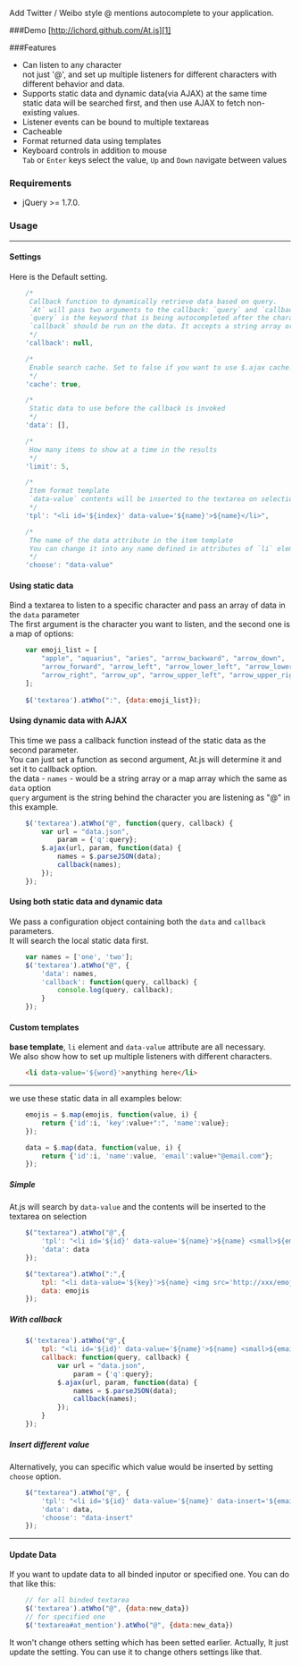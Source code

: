 Add Twitter / Weibo style @ mentions autocomplete to your application.

###Demo
[http://ichord.github.com/At.js][1]

###Features
* Can listen to any character  
    not just '@', and set up multiple listeners for different characters with different behavior and data.
* Supports static data and dynamic data(via AJAX) at the same time  
    static data will be searched first, and then use AJAX to fetch non-existing values.
* Listener events can be bound to multiple textareas
* Cacheable
* Format returned data using templates
* Keyboard controls in addition to mouse   
    `Tab` or `Enter` keys select the value, `Up` and `Down` navigate between values

### Requirements
* jQuery >= 1.7.0.

### Usage

---

#### Settings

Here is the Default setting.

```javascript
    /*
     Callback function to dynamically retrieve data based on query.
     `At` will pass two arguments to the callback: `query` and `callback`.
     `query` is the keyword that is being autocompleted after the character listener ('@' is the default)
     `callback` should be run on the data. It accepts a string array or plain object array
     */
    'callback': null,

    /*
     Enable search cache. Set to false if you want to use $.ajax cache.
     */
    'cache': true,

    /* 
     Static data to use before the callback is invoked
     */
    'data': [],

    /*
     How many items to show at a time in the results
     */
    'limit': 5,

    /* 
     Item format template
     `data-value` contents will be inserted to the textarea on selection
     */
    'tpl': "<li id='${index}' data-value='${name}'>${name}</li>",

    /*
     The name of the data attribute in the item template
     You can change it into any name defined in attributes of `li` element which is template
     */
    'choose': "data-value"
```

#### Using static data

Bind a textarea to listen to a specific character and pass an array of data in the `data` parameter  
The first argument is the character you want to listen, and the second one is a map of options:

``` javascript
    var emoji_list = [
        "apple", "aquarius", "aries", "arrow_backward", "arrow_down",
        "arrow_forward", "arrow_left", "arrow_lower_left", "arrow_lower_right",
        "arrow_right", "arrow_up", "arrow_upper_left", "arrow_upper_right"
    ];
    
    $('textarea').atWho(":", {data:emoji_list});
```

#### Using dynamic data with AJAX

This time we pass a callback function instead of the static data as the second parameter.  
You can just set a function as second argument, At.js will determine it and set it to callback option.  
the data - `names` - would be a string array or a map array which the same as `data` option  
`query` argument is the string behind the character you are listening as "@" in this example.

``` javascript
    $('textarea').atWho("@", function(query, callback) {
        var url = "data.json",
            param = {'q':query};
        $.ajax(url, param, function(data) {
            names = $.parseJSON(data);
            callback(names);
        });
    });
```

#### Using both static data and dynamic data

We pass a configuration object containing both the `data` and `callback` parameters.  
It will search the local static data first.

``` javascript
    var names = ['one', 'two'];
    $('textarea').atWho("@", {
        'data': names,
        'callback': function(query, callback) { 
            console.log(query, callback);
        }
    });
```

#### Custom templates

**base template**, `li` element and `data-value` attribute are all necessary.  
We also show how to set up multiple listeners with different characters.

``` html
    <li data-value='${word}'>anything here</li>
```

---

we use these static data in all examples below:

``` javascript
    emojis = $.map(emojis, function(value, i) {
        return {'id':i, 'key':value+":", 'name':value};
    });

    data = $.map(data, function(value, i) {
        return {'id':i, 'name':value, 'email':value+"@email.com"};
    });
```

##### Simple

At.js will search by `data-value` and the contents will be inserted to the textarea on selection  

``` javascript
    $("textarea").atWho("@",{
        'tpl': "<li id='${id}' data-value='${name}'>${name} <small>${email}</small></li>",
        'data': data
    });
```

``` javascript
    $("textarea").atWho(":",{
        tpl: "<li data-value='${key}'>${name} <img src='http://xxx/emoji/${name}.png' height='20' width='20' /></li>",
        data: emojis
    });
```

##### With callback

``` javascript
    $('textarea').atWho("@",{
        tpl: "<li id='${id}' data-value='${name}'>${name} <small>${email}</small></li>",
        callback: function(query, callback) {
            var url = "data.json",
                param = {'q':query};
            $.ajax(url, param, function(data) {
                names = $.parseJSON(data);
                callback(names);
            });
        }
    });
```

##### Insert different value

Alternatively, you can specific which value would be inserted by setting `choose` option.

``` javascript
    $("textarea").atWho("@", {
        'tpl': "<li id='${id}' data-value='${name}' data-insert='${email}'>${name} <small>${email}</small></li>",
        'data': data,
        'choose': "data-insert"
    });
```

---

#### Update Data
If you want to update data to all binded inputor or specified one. You can do that like this:

``` javascript
    // for all binded textarea
    $('textarea').atWho("@", {data:new_data})
    // for specified one
    $('textarea#at_mention').atWho("@", {data:new_data})
```

It won't change others setting which has been setted earlier.
Actually, It just update the setting. You can use it to change others settings like that.


[1]: http://ichord.github.com/At.js
